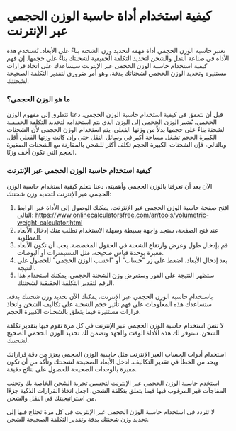 كيفية استخدام أداة حاسبة الوزن الحجمي عبر الإنترنت
==================================================

تعتبر حاسبة الوزن الحجمي أداة مهمة لتحديد وزن الشحنة بناءً على الأبعاد. تُستخدم هذه الأداة في صناعة النقل والشحن لتحديد التكلفة الحقيقية لشحنتك بناءً على حجمها. إن فهم كيفية استخدام حاسبة الوزن الحجمي عبر الإنترنت سيساعدك على اتخاذ قرارات مستنيرة وتحديد الوزن الحجمي لشحناتك بدقة، وهو أمر ضروري لتقدير التكلفة الصحيحة لشحنتك.

### ما هو الوزن الحجمي؟

قبل أن نتعمق في كيفية استخدام حاسبة الوزن الحجمي، دعنا نتطرق إلى مفهوم الوزن الحجمي. يُشير الوزن الحجمي إلى الوزن الذي يتم استخدامه لتحديد التكلفة الحقيقية لشحنة بناءً على حجمها بدلاً من وزنها الفعلي. يتم استخدام الوزن الحجمي لأن الشحنات الكبيرة الحجم تشغل مساحة أكبر في وسائل النقل حتى وإن كانت وزنها الفعلي أقل. وبالتالي، فإن الشحنات الكبيرة الحجم تكلف أكثر للشحن بالمقارنة مع الشحنات الصغيرة الحجم التي تكون أخف وزنًا.

### كيفية استخدام حاسبة الوزن الحجمي عبر الإنترنت

الآن بعد أن تعرفنا بالوزن الحجمي وأهميته، دعنا نتعلم كيفية استخدام حاسبة الوزن الحجمي عبر الإنترنت لتحديد وزن شحنتك:

1. افتح صفحة حاسبة الوزن الحجمي عبر الإنترنت. يمكنك الوصول إلى الأداة عبر الرابط التالي: <https://www.onlinecalculatorsfree.com/ar/tools/volumetric-weight-calculator.html>
2. عند فتح الصفحة، ستجد واجهة بسيطة وسهلة الاستخدام تطلب منك إدخال الأبعاد المطلوبة.
3. قم بإدخال طول وعرض وارتفاع الشحنة في الحقول المخصصة. يجب أن تكون الأبعاد معبرة بوحدة قياس صحيحة، مثل السنتيمترات أو البوصات.
4. بعد إدخال الأبعاد، اضغط على زر "حساب" أو "احسب الوزن الحجمي" للحصول على النتيجة.
5. ستظهر النتيجة على الفور وستعرض وزن الشحنة الحجمي. يمكنك استخدام هذا الرقم لتقدير التكلفة الحقيقية لشحنتك.

باستخدام حاسبة الوزن الحجمي عبر الإنترنت، يمكنك الآن تحديد وزن شحنتك بدقة. ستساعدك هذه المعلومات على فهم تأثير حجم الشحنة على تكاليف الشحن واتخاذ قرارات مستنيرة فيما يتعلق بالشحنات الكبيرة الحجم.

لا تنسَ استخدام حاسبة الوزن الحجمي عبر الإنترنت في كل مرة تقوم فيها بتقدير تكلفة الشحن. ستوفر لك هذه الأداة الوقت والجهد وتضمن لك تحديد الوزن الحجمي الصحيح لشحنتك.

استخدام أدوات الحساب العبر الإنترنت مثل حاسبة الوزن الحجمي يعزز من دقة قراراتك ويحد من الخطأ في تقدير التكاليف. ادخل الأبعاد الصحيحة لشحنتك وتأكد من أن تكون معبرة بالوحدات الصحيحة للحصول على نتائج دقيقة.

استخدم حاسبة الوزن الحجمي عبر الإنترنت لتحسين تجربة الشحن الخاصة بك وتجنب المفاجآت غير المرغوب فيها فيما يتعلق بتكلفة الشحن. اجعل اتخاذ القرارات الذكية جزءًا من استراتيجيتك في النقل والشحن.

لا تتردد في استخدام حاسبة الوزن الحجمي عبر الإنترنت في كل مرة تحتاج فيها إلى تحديد وزن شحنتك بدقة وتقدير التكلفة الصحيحة للشحن.